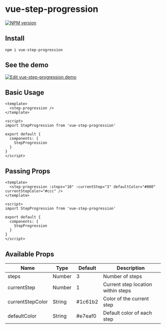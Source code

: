 # vue-step-progression
[![NPM version](https://img.shields.io/npm/v/vue-step-progression.svg?style=flat)](https://npmjs.com/package/vue-step-progression)

## Install

``` npm i vue-step-progression ```


## See the demo
[![Edit vue-step-progression demo](https://codesandbox.io/static/img/play-codesandbox.svg)](https://codesandbox.io/s/m46n5rwy3j)


## Basic Usage

```vue
<template>
  <step-progression />
</template>

<script>
import StepProgression from 'vue-step-progression'

export default {
  components: {
    StepProgression
  }
}
</script>
```

## Passing Props

```vue
<template>
  <step-progression :steps="10" :currentStep="3" defaultColor="#000" currentStepColor="#ccc" />
</template>

<script>
import StepProgression from 'vue-step-progression'

export default {
  components: {
    StepProgression
  }
}
</script>
```

## Available Props

|Name|Type|Default|Description|
|---|---|---|---|
|steps|Number|3|Number of steps|
|currentStep|Number|1|Current step location within steps|
|currentStepColor|String|#1c61b2|Color of the current step|
|defaultColor|String|#e7eaf0|Default color of each step|


